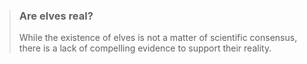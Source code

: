 

> ### Are elves real?
 > <p>While the existence of elves is not a matter of scientific consensus, there is a lack of compelling evidence to support their reality.<p>
